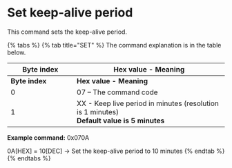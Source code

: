 # Set keep-alive period

This command sets the keep-alive period.

{% tabs %}
{% tab title="SET" %}
The command explanation is in the table below.

<table data-header-hidden><thead><tr><th width="137">Byte index</th><th>Hex value - Meaning</th></tr></thead><tbody><tr><td><strong>Byte index</strong></td><td><strong>Hex value - Meaning</strong></td></tr><tr><td>0</td><td>07 – The command code</td></tr><tr><td>1</td><td>XX - Keep live period in minutes (resolution is 1 minutes)<br><strong>Default value is 5 minutes</strong></td></tr></tbody></table>

**Example command:** 0x070A

0A\[HEX] = 10\[DEC] -> Set the keep-alive period to 10 minutes
{% endtab %}
{% endtabs %}
